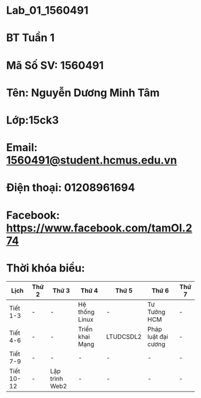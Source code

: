 # Lab_01_1560491
# BT Tuần 1
# Mã Số SV: 1560491
# Tên: Nguyễn Dương Minh Tâm
# Lớp:15ck3
# Email: 1560491@student.hcmus.edu.vn
# Điện thoại: 01208961694
# Facebook: https://www.facebook.com/tamOI.274
# Thời khóa biều:

| Lịch       | Thứ 2 | Thứ 3          | Thứ 4           | Thứ 5     | Thứ 6               | Thứ 7 |
|------------|-------|----------------|-----------------|-----------|---------------------|-------|
| Tiết 1-3   |   -   |        -       | Hệ thống Linux  |     -     | Tư Tưởng HCM        |   -   |
| Tiết 4-6   |   -   |        -       | Triển khai Mạng | LTUDCSDL2 | Pháp luật đại cương |   -   |
| Tiết 7-9   |   -   |        -       |        -        |     -     |          -          |   -   |
| Tiết 10-12 |   -   | Lập trình Web2 |        -        |     -     |          -          |   -   |
